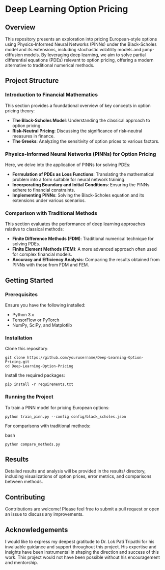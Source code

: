 # Deep Learning Option Pricing

## Overview

This repository presents an exploration into pricing European-style options using Physics-Informed Neural Networks (PINNs) under the Black-Scholes model and its extensions, including stochastic volatility models and jump-diffusion models. By leveraging deep learning, we aim to solve partial differential equations (PDEs) relevant to option pricing, offering a modern alternative to traditional numerical methods.

## Project Structure

### Introduction to Financial Mathematics

This section provides a foundational overview of key concepts in option pricing theory:
- **The Black-Scholes Model**: Understanding the classical approach to option pricing.
- **Risk-Neutral Pricing**: Discussing the significance of risk-neutral measures in finance.
- **The Greeks**: Analyzing the sensitivity of option prices to various factors.

### Physics-Informed Neural Networks (PINNs) for Option Pricing

Here, we delve into the application of PINNs for solving PDEs:
- **Formulation of PDEs as Loss Functions**: Translating the mathematical problem into a form suitable for neural network training.
- **Incorporating Boundary and Initial Conditions**: Ensuring the PINNs adhere to financial constraints.
- **Implementing PINNs**: Solving the Black-Scholes equation and its extensions under various scenarios.

### Comparison with Traditional Methods

This section evaluates the performance of deep learning approaches relative to classical methods:
- **Finite Difference Methods (FDM)**: Traditional numerical technique for solving PDEs.
- **Finite Element Methods (FEM)**: A more advanced approach often used for complex financial models.
- **Accuracy and Efficiency Analysis**: Comparing the results obtained from PINNs with those from FDM and FEM.

## Getting Started

### Prerequisites

Ensure you have the following installed:
- Python 3.x
- TensorFlow or PyTorch
- NumPy, SciPy, and Matplotlib

### Installation

Clone this repository:
```
git clone https://github.com/yourusername/Deep-Learning-Option-Pricing.git
cd Deep-Learning-Option-Pricing
```

Install the required packages:

```
pip install -r requirements.txt
```

### Running the Project

To train a PINN model for pricing European options:

```
python train_pinn.py --config config/black_scholes.json
```

For comparisons with traditional methods:

bash
```
python compare_methods.py
```

## Results
Detailed results and analysis will be provided in the results/ directory, including visualizations of option prices, error metrics, and comparisons between methods.

## Contributing
Contributions are welcome! Please feel free to submit a pull request or open an issue to discuss any improvements.

## Acknowledgements

I would like to express my deepest gratitude to Dr. Lok Pati Tripathi for his invaluable guidance and support throughout this project. His expertise and insights have been instrumental in shaping the direction and success of this work. This project would not have been possible without his encouragement and mentorship.
